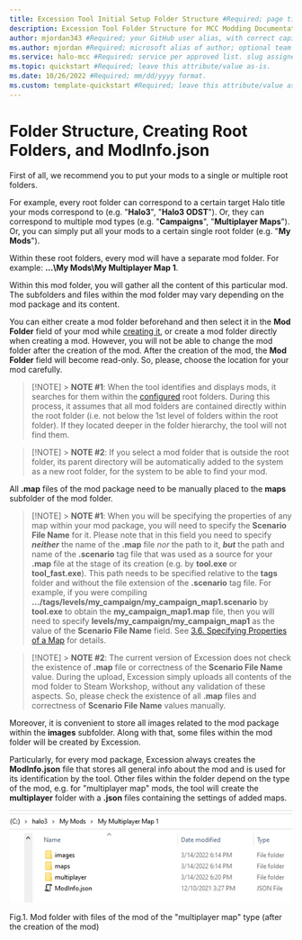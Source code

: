 ```yaml
---
title: Excession Tool Initial Setup Folder Structure #Required; page title is displayed in search results. Include the brand.
description: Excession Tool Folder Structure for MCC Modding Documentation. #Required; article description that is displayed in search results.
author: mjordan343 #Required; your GitHub user alias, with correct capitalization.
ms.author: mjordan #Required; microsoft alias of author; optional team alias.
ms.service: halo-mcc #Required; service per approved list. slug assigned by ACOM.
ms.topic: quickstart #Required; leave this attribute/value as-is.
ms.date: 10/26/2022 #Required; mm/dd/yyyy format.
ms.custom: template-quickstart #Required; leave this attribute/value as-is.
---
```


# Folder Structure, Creating Root Folders, and ModInfo.json

First of all, we recommend you to put your mods to a single or multiple root folders.

For example, every root folder can correspond to a certain target Halo title your mods correspond to (e.g. "**Halo3**", "**Halo3 ODST**"). Or, they can correspond to multiple mod types (e.g. "**Campaigns**", "**Multiplayer Maps**"). Or, you can simply put all your mods to a certain single root folder (e.g. "**My Mods**").

Within these root folders, every mod will have a separate mod folder. For example: **…\My Mods\My Multiplayer Map 1**.

Within this mod folder, you will gather all the content of this particular mod. The subfolders and files within the mod folder may vary depending on the mod package and its content.

You can either create a mod folder beforehand and then select it in the **Mod Folder** field of your mod while [creating it](../CreatingModPackage/CreatingHome.md), or create a mod folder directly when creating a mod. However, you will not be able to change the mod folder after the creation of the mod. After the creation of the mod, the **Mod Folder** field will become read-only. So, please, choose the location for your mod carefully.

> [!NOTE] > **NOTE #1**: When the tool identifies and displays mods, it searches for them within the [configured](MapFolders.md) root folders. During this process, it assumes that all mod folders are contained directly within the root folder (i.e. not below the 1st level of folders within the root folder). If they located deeper in the folder hierarchy, the tool will not find them.

> [!NOTE] > **NOTE #2**: If you select a mod folder that is outside the root folder, its parent directory will be automatically added to the system as a new root folder, for the system to be able to find your mod.

All **.map** files of the mod package need to be manually placed to the **maps** subfolder of the mod folder.

> [!NOTE] > **NOTE #1**: When you will be specifying the properties of any map within your mod package, you will need to specify the **Scenario File Name** for it. Please note that in this field you need to specify **_neither_** the name of the **.map** file _nor_ the path to it, **_but_** the path and name of the **.scenario** tag file that was used as a source for your **.map** file at the stage of its creation (e.g. by **tool.exe** or **tool_fast.exe**). This path needs to be specified relative to the **tags** folder and without the file extension of the **.scenario** tag file.
> For example, if you were compiling **…/tags/levels/my_campaign/my_campaign_map1.scenario** by **tool.exe** to obtain the **my_campaign_map1.map** file, then you will need to specify **levels/my_campaign/my_campaign_map1** as the value of the **Scenario File Name** field. See [3.6. Specifying Properties of a Map](../CreatingModPackage/SpecifyingProperties.md) for details.

> [!NOTE] > **NOTE #2**: The current version of Excession does not check the existence of **.map** file or correctness of the **Scenario File Name** value. During the upload, Excession simply uploads all contents of the mod folder to Steam Workshop, without any validation of these aspects. So, please check the existence of all **.map** files and correctness of **Scenario File Name** values manually.

Moreover, it is convenient to store all images related to the mod package within the **images** subfolder. Along with that, some files within the mod folder will be created by Excession.

Particularly, for every mod package, Excession always creates the **ModInfo.json** file that stores all general info about the mod and is used for its identification by the tool. Other files within the folder depend on the type of the mod, e.g. for "multiplayer map" mods, the tool will create the **multiplayer** folder with a **.json** files containing the settings of added maps.

![View of folder structure with map files after creating a mod](./media/Excession_Setup_MapFolderFiles.png)

Fig.1. Mod folder with files of the mod of the "multiplayer map" type (after the creation of the mod)
